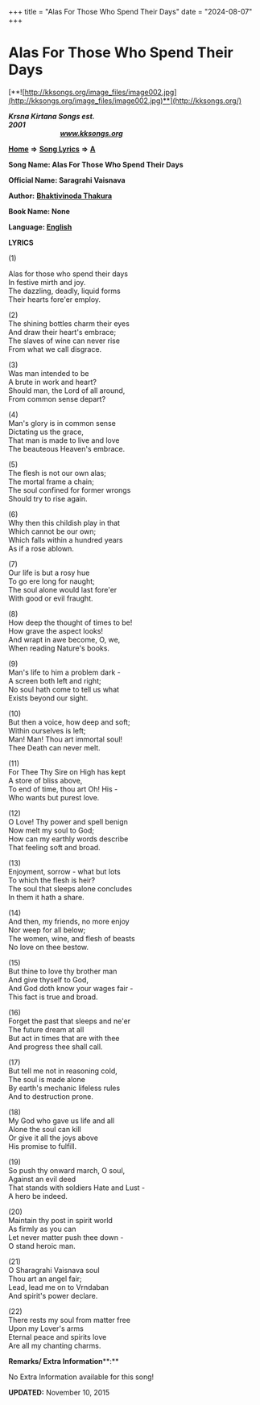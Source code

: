 +++
title = "Alas For Those Who Spend Their Days"
date = "2024-08-07"
+++

# Alas For Those Who Spend Their Days
[**![http://kksongs.org/image_files/image002.jpg](http://kksongs.org/image_files/image002.jpg)**](http://kksongs.org/)

**_Krsna Kirtana Songs est. 2001_**                                                                                                                                                 **_www.kksongs.org_**

**[Home](http://kksongs.org/)** **⇒** **[Song Lyrics](http://kksongs.org/lyrics.html)** **⇒** **[A](http://kksongs.org/songs/song_a.html)**

**Song Name: Alas For Those Who Spend Their Days**

**Official Name: Saragrahi Vaisnava**

**Author:** [**Bhaktivinoda Thakura**](http://kksongs.org/authors/list/bhaktivinoda.html)

**Book Name: None**

**Language: [English](http://kksongs.org/language/list/english.html)**

**LYRICS**

(1)

Alas for those who spend their days  
In festive mirth and joy.  
The dazzling, deadly, liquid forms  
Their hearts fore'er employ.

(2)  
The shining bottles charm their eyes  
And draw their heart's embrace;  
The slaves of wine can never rise  
From what we call disgrace.

(3)  
Was man intended to be  
A brute in work and heart?  
Should man, the Lord of all around,  
From common sense depart?

(4)  
Man's glory is in common sense  
Dictating us the grace,  
That man is made to live and love  
The beauteous Heaven's embrace.

(5)  
The flesh is not our own alas;  
The mortal frame a chain;  
The soul confined for former wrongs  
Should try to rise again.

(6)  
Why then this childish play in that  
Which cannot be our own;  
Which falls within a hundred years  
As if a rose ablown.

(7)  
Our life is but a rosy hue  
To go ere long for naught;  
The soul alone would last fore'er  
With good or evil fraught.

(8)  
How deep the thought of times to be!  
How grave the aspect looks!  
And wrapt in awe become, O, we,  
When reading Nature's books.

(9)  
Man's life to him a problem dark -  
A screen both left and right;  
No soul hath come to tell us what  
Exists beyond our sight.

(10)  
But then a voice, how deep and soft;  
Within ourselves is left;  
Man! Man! Thou art immortal soul!  
Thee Death can never melt.

(11)  
For Thee Thy Sire on High has kept  
A store of bliss above,  
To end of time, thou art Oh! His -  
Who wants but purest love.

(12)  
O Love! Thy power and spell benign  
Now melt my soul to God;  
How can my earthly words describe  
That feeling soft and broad.

(13)  
Enjoyment, sorrow - what but lots  
To which the flesh is heir?  
The soul that sleeps alone concludes  
In them it hath a share.

(14)  
And then, my friends, no more enjoy  
Nor weep for all below;  
The women, wine, and flesh of beasts  
No love on thee bestow.

(15)  
But thine to love thy brother man  
And give thyself to God,  
And God doth know your wages fair -  
This fact is true and broad.

(16)  
Forget the past that sleeps and ne'er  
The future dream at all  
But act in times that are with thee  
And progress thee shall call.

(17)  
But tell me not in reasoning cold,  
The soul is made alone  
By earth's mechanic lifeless rules  
And to destruction prone.

(18)  
My God who gave us life and all  
Alone the soul can kill  
Or give it all the joys above  
His promise to fulfill.

(19)  
So push thy onward march, O soul,  
Against an evil deed  
That stands with soldiers Hate and Lust -  
A hero be indeed.

(20)  
Maintain thy post in spirit world  
As firmly as you can  
Let never matter push thee down -  
O stand heroic man.

(21)  
O Sharagrahi Vaisnava soul  
Thou art an angel fair;  
Lead, lead me on to Vrndaban  
And spirit's power declare.

(22)  
There rests my soul from matter free  
Upon my Lover's arms  
Eternal peace and spirits love  
Are all my chanting charms.

**Remarks/ Extra Information****:**

No Extra Information available for this song!

**UPDATED:** November 10, 2015